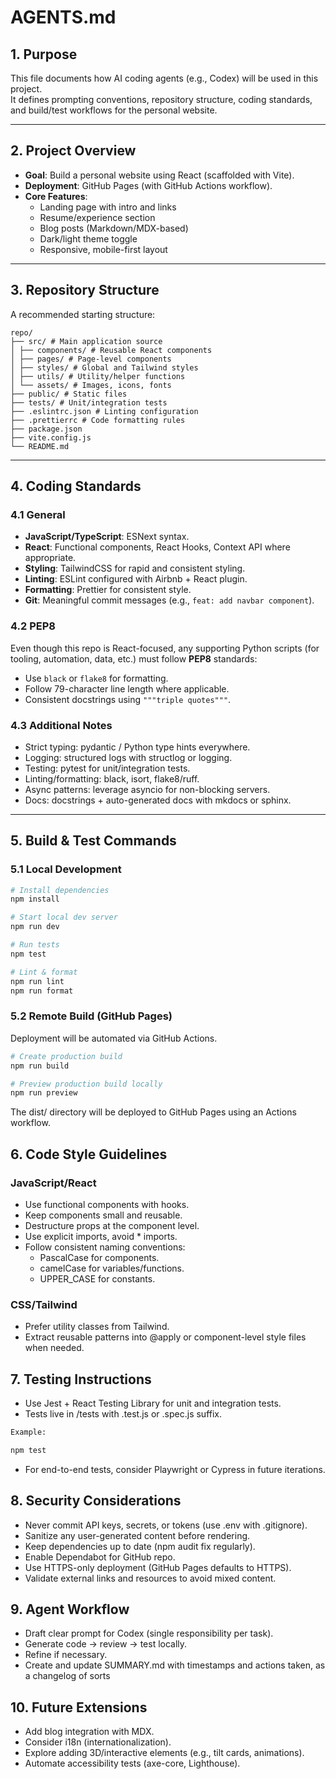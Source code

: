 # AGENTS.md

## 1. Purpose
This file documents how AI coding agents (e.g., Codex) will be used in this project.  
It defines prompting conventions, repository structure, coding standards, and build/test workflows for the personal website.

---

## 2. Project Overview
- **Goal**: Build a personal website using React (scaffolded with Vite).  
- **Deployment**: GitHub Pages (with GitHub Actions workflow).  
- **Core Features**:
  - Landing page with intro and links
  - Resume/experience section
  - Blog posts (Markdown/MDX-based)
  - Dark/light theme toggle
  - Responsive, mobile-first layout

---

## 3. Repository Structure
A recommended starting structure:

```
repo/
├── src/ # Main application source
│ ├── components/ # Reusable React components
│ ├── pages/ # Page-level components
│ ├── styles/ # Global and Tailwind styles
│ ├── utils/ # Utility/helper functions
│ └── assets/ # Images, icons, fonts
├── public/ # Static files
├── tests/ # Unit/integration tests
├── .eslintrc.json # Linting configuration
├── .prettierrc # Code formatting rules
├── package.json
├── vite.config.js
└── README.md
```

---

## 4. Coding Standards

### 4.1 General
- **JavaScript/TypeScript**: ESNext syntax.
- **React**: Functional components, React Hooks, Context API where appropriate.
- **Styling**: TailwindCSS for rapid and consistent styling.
- **Linting**: ESLint configured with Airbnb + React plugin.
- **Formatting**: Prettier for consistent style.
- **Git**: Meaningful commit messages (e.g., `feat: add navbar component`).

### 4.2 PEP8
Even though this repo is React-focused, any supporting Python scripts (for tooling, automation, data, etc.) must follow **PEP8** standards:
- Use `black` or `flake8` for formatting.
- Follow 79-character line length where applicable.
- Consistent docstrings using `"""triple quotes"""`.

### 4.3 Additional Notes
- Strict typing: pydantic / Python type hints everywhere.
- Logging: structured logs with structlog or logging.
- Testing: pytest for unit/integration tests.
- Linting/formatting: black, isort, flake8/ruff.
- Async patterns: leverage asyncio for non-blocking servers.
- Docs: docstrings + auto-generated docs with mkdocs or sphinx.

---

## 5. Build & Test Commands

### 5.1 Local Development
```bash
# Install dependencies
npm install

# Start local dev server
npm run dev

# Run tests
npm test

# Lint & format
npm run lint
npm run format
```

### 5.2 Remote Build (GitHub Pages)

Deployment will be automated via GitHub Actions.

```bash
# Create production build
npm run build

# Preview production build locally
npm run preview
```

The dist/ directory will be deployed to GitHub Pages using an Actions workflow.

## 6. Code Style Guidelines
### JavaScript/React
- Use functional components with hooks.
- Keep components small and reusable.
- Destructure props at the component level.
- Use explicit imports, avoid * imports.
- Follow consistent naming conventions:
    - PascalCase for components.
    - camelCase for variables/functions.
    - UPPER_CASE for constants.

### CSS/Tailwind
- Prefer utility classes from Tailwind.
- Extract reusable patterns into @apply or component-level style files when needed.


## 7. Testing Instructions

- Use Jest + React Testing Library for unit and integration tests.
- Tests live in /tests with .test.js or .spec.js suffix.

```bash
Example:

npm test
```

- For end-to-end tests, consider Playwright or Cypress in future iterations.



## 8. Security Considerations
- Never commit API keys, secrets, or tokens (use .env with .gitignore).
- Sanitize any user-generated content before rendering.
- Keep dependencies up to date (npm audit fix regularly).
- Enable Dependabot for GitHub repo.
- Use HTTPS-only deployment (GitHub Pages defaults to HTTPS).
- Validate external links and resources to avoid mixed content.

## 9. Agent Workflow
- Draft clear prompt for Codex (single responsibility per task).
- Generate code → review → test locally.
- Refine if necessary.
- Create and update SUMMARY.md with timestamps and actions taken, as a changelog of sorts

## 10. Future Extensions
- Add blog integration with MDX.
- Consider i18n (internationalization).
- Explore adding 3D/interactive elements (e.g., tilt cards, animations).
- Automate accessibility tests (axe-core, Lighthouse).